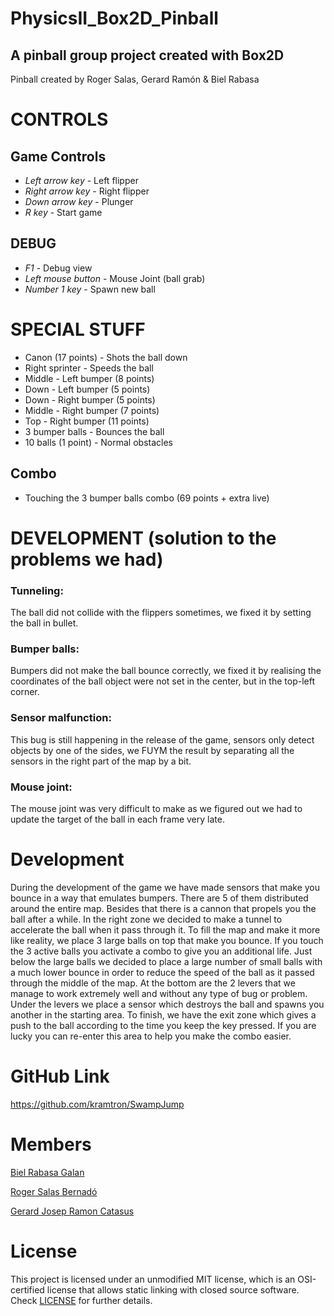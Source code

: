 # PhysicsII_Box2D_Pinball

## A pinball group project created with Box2D


Pinball created by Roger Salas, Gerard Ramón & Biel Rabasa


# CONTROLS

## Game Controls

* *Left arrow key* - Left flipper
* *Right arrow key* - Right flipper
* *Down arrow key* - Plunger
* *R key* - Start game

## DEBUG 

* *F1* - Debug view
* *Left mouse button* - Mouse Joint (ball grab)
* *Number 1 key* - Spawn new ball

# SPECIAL STUFF

* Canon (17 points) - Shots the ball down
* Right sprinter - Speeds the ball
* Middle - Left bumper (8 points)
* Down - Left bumper (5 points)
* Down - Right bumper (5 points)
* Middle - Right bumper (7 points)
* Top - Right bumper (11 points)
* 3 bumper balls - Bounces the ball
* 10 balls (1 point) - Normal obstacles

## Combo 
* Touching the 3 bumper balls combo (69 points + extra live)


# DEVELOPMENT (solution to the problems we had)

### Tunneling:
The ball did not collide with the flippers sometimes, we fixed it by setting the ball in bullet.

### Bumper balls:
Bumpers did not make the ball bounce correctly, we fixed it by realising the coordinates of the ball object were not set in the center, but in the top-left corner.

### Sensor malfunction:
This bug is still happening in the release of the game, sensors only detect objects by one of the sides, we FUYM the result by separating all the sensors in the right part of the map by a bit.

### Mouse joint:
The mouse joint was very difficult to make as we figured out we had to update the target of the ball in each frame very late.


# Development

During the development of the game we have made sensors that make you bounce in a way that emulates bumpers. There are 5 of them distributed around the entire map.
Besides that there is a cannon that propels you the ball after a while. In the right zone we decided to make a tunnel to accelerate the ball when it pass through it.
To fill the map and make it more like reality, we place 3 large balls on top that make you bounce. If you touch the 3 active balls you activate a combo to give you an additional life.
Just below the large balls we decided to place a large number of small balls with a much lower bounce in order to reduce the speed of the ball as it passed through the middle of the map.
At the bottom are the 2 levers that we manage to work extremely well and without any type of bug or problem. Under the levers we place a sensor which destroys the ball and spawns you another in the starting area.
To finish, we have the exit zone which gives a push to the ball according to the time you keep the key pressed. If you are lucky you can re-enter this area to help you make the combo easier.

# GitHub Link
https://github.com/kramtron/SwampJump


# Members

[Biel Rabasa Galan](https://github.com/bielrabasa)

[Roger Salas Bernadó](https://github.com/Draquian)

[Gerard Josep Ramon Catasus](https://github.com/kramtron)


# License

This project is licensed under an unmodified MIT license, which is an OSI-certified license that allows static linking with closed source software. 
Check [LICENSE](LICENSE) for further details.

